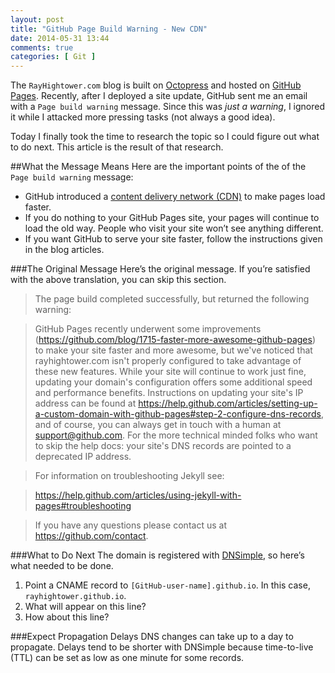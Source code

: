 ```yaml
---
layout: post
title: "GitHub Page Build Warning - New CDN"
date: 2014-05-31 13:44
comments: true
categories: [ Git ]
---
```

The `RayHightower.com` blog is built on [Octopress](http://octopress.org/) and hosted on [GitHub Pages](https://pages.github.com/). Recently, after I deployed a site update, GitHub sent me an email with a `Page build warning` message. Since this was _just a warning_, I ignored it while I attacked more pressing tasks (not always a good idea).

Today I finally took the time to research the topic so I could figure out what to do next. This article is the result of that research.
<!--more-->
##What the Message Means
Here are the important points of the of the `Page build warning` message:

* GitHub introduced a [content delivery network (CDN)](http://en.wikipedia.org/wiki/Content_delivery_network) to make pages load faster.
* If you do nothing to your GitHub Pages site, your pages will continue to load the old way. People who visit your site won’t see anything different.
* If you want GitHub to serve your site faster, follow the instructions given in the blog articles.

###The Original Message
Here’s the original message. If you’re satisfied with the above translation, you can skip this section.

>The page build completed successfully, but returned the following warning:

>GitHub Pages recently underwent some improvements (https://github.com/blog/1715-faster-more-awesome-github-pages) to make your site faster and more awesome, but we've noticed that rayhightower.com isn't properly configured to take advantage of these new features. While your site will continue to work just fine, updating your domain's configuration offers some additional speed and performance benefits. Instructions on updating your site's IP address can be found at https://help.github.com/articles/setting-up-a-custom-domain-with-github-pages#step-2-configure-dns-records, and of course, you can always get in touch with a human at support@github.com. For the more technical minded folks who want to skip the help docs: your site's DNS records are pointed to a deprecated IP address.

>For information on troubleshooting Jekyll see:

>  https://help.github.com/articles/using-jekyll-with-pages#troubleshooting

>If you have any questions please contact us at https://github.com/contact.

###What to Do Next
The domain is registered with [DNSimple](http://dnsimple.com), so here’s what needed to be done.

1. Point a CNAME record to `[GitHub-user-name].github.io`. In this case,  `rayhightower.github.io`.
1. What will appear on this line?
1. How about this line?

###Expect Propagation Delays
DNS changes can take up to a day to propagate. Delays tend to be shorter with DNSimple because time-to-live (TTL) can be set as low as one minute for some records.


